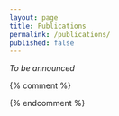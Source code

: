 ```yaml
---
layout: page
title: Publications
permalink: /publications/
published: false
---
```


*To be announced*

{% comment %}
<!-- - [Proceedings book of the 1st International Conference on Resilience
and Sustainable Regions]({{ '/assets/documents/AbstractBook1stICRSR.pdf' | relative_url }}) -->
{% endcomment %}
